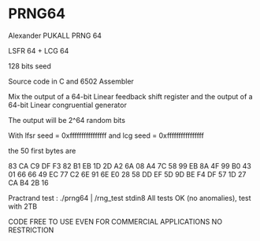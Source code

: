 # PRNG64
Alexander PUKALL PRNG 64 

LSFR 64 + LCG 64

128 bits seed

Source code in C and 6502 Assembler

Mix the output of a 64-bit Linear feedback shift register
and the output of a 64-bit Linear congruential generator

The output will be 2^64 random bits

With lfsr seed = 0xffffffffffffffff
and lcg seed = 0xffffffffffffffff

the 50 first bytes are

83 CA C9 DF F3 82 B1 EB 1D 2D A2 6A 08 A4 7C 58 99 EB 8A 4F
99 B0 43 01 66 66 49 EC 77 C2 6E 91 6E E0 28 58 DD EF 5D 9D
BE F4 DF 57 1D 27 CA B4 2B 16 

Practrand test : ./prng64 | /rng_test stdin8
All tests OK (no anomalies), test with 2TB

CODE FREE TO USE EVEN FOR COMMERCIAL APPLICATIONS
NO RESTRICTION
